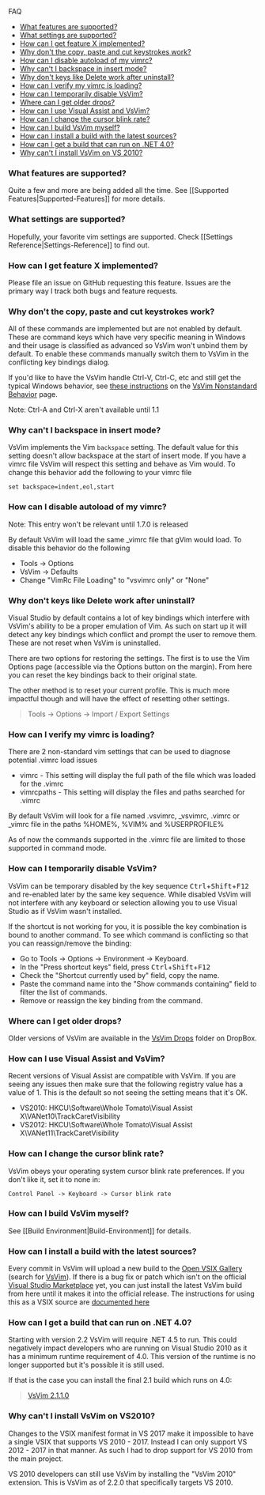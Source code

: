 FAQ 

* [What features are supported?](#what-features-are-supported)
* [What settings are supported?](#what-settings-are-supported)
* [How can I get feature X implemented?](#how-can-i-get-feature-x-implemented)
* [Why don't the copy, paste and cut keystrokes work?](#why-dont-the-copy-paste-and-cut-keystrokes-work)
* [How can I disable autoload of my vimrc?](#how-can-i-disable-autoload-of-my-vimrc)
* [Why can't I backspace in insert mode?](#why-cant-i-backspace-in-insert-mode)
* [Why don't keys like Delete work after uninstall?](#why-dont-keys-like-delete-work-after-uninstall)
* [How can I verify my vimrc is loading?](#how-can-i-verify-my-vimrc-is-loading)
* [How can I temporarily disable VsVim?](#how-can-i-temporarily-disable-vsvim)
* [Where can I get older drops?](#where-can-i-get-older-drops)
* [How can I use Visual Assist and VsVim?](#how-can-i-use-visual-assist-and-vsvim)
* [How can I change the cursor blink rate?](#how-can-i-change-the-cursor-blink-rate)
* [How can I build VsVim myself?](#how-can-i-build-vsvim-myself)
* [How can I install a build with the latest sources?](#how-can-i-install-a-build-with-the-latest-sources)
* [How can I get a build that can run on .NET 4.0?](#how-can-i-get-a-build-that-can-run-on-net-40)
* [Why can't I install VsVim on VS 2010?](#why-cant-i-install-vsvim-on-vs2010)

### What features are supported?

Quite a few and more are being added all the time.  See [[Supported Features|Supported-Features]] for more details.

### What settings are supported?

Hopefully, your favorite vim settings are supported.  Check [[Settings Reference|Settings-Reference]] to find out.

### How can I get feature X implemented?

Please file an issue on GitHub requesting this feature.  Issues are the primary way I track both bugs and feature requests.  

### Why don't the copy, paste and cut keystrokes work?

All of these commands are implemented but are not enabled by default.  These are command keys which have very specific meaning in Windows and their usage is classified as advanced so VsVim won't unbind them by default.  To enable these commands manually switch them to VsVim in the conflicting key bindings dialog. 

If you'd like to have the VsVim handle Ctrl-V, Ctrl-C, etc and still get the typical Windows behavior, see [these instructions](https://github.com/jaredpar/VsVim/wiki/VsVim-Nonstandard-Behavior#wiki-clipboard) on the [VsVim Nonstandard Behavior](https://github.com/jaredpar/VsVim/wiki/VsVim-Nonstandard-Behavior) page.

Note: Ctrl-A and Ctrl-X aren't available until 1.1

### Why can't I backspace in insert mode?

VsVim implements the Vim `backspace` setting.  The default value for this setting doesn't allow backspace at the start of insert mode.  If you have a vimrc file VsVim will respect this setting and behave as Vim would.  To change this behavior add the following to your vimrc file 

```
set backspace=indent,eol,start
```

### How can I disable autoload of my vimrc?

Note: This entry won't be relevant until 1.7.0 is released

By default VsVim will load the same _vimrc file that gVim would load.  To disable this behavior do the following

- Tools -> Options 
- VsVim -> Defaults
- Change "VimRc File Loading" to "vsvimrc only" or "None"

### Why don't keys like Delete work after uninstall?

Visual Studio by default contains a lot of key bindings which interfere with VsVim's ability to be a proper emulation of Vim.  As such on start up it will detect any key bindings which conflict and prompt the user to remove them.  These are not reset when VsVim is uninstalled.

There are two options for restoring the settings.  The first is to use the Vim Options page (accessible via the Options button on the margin).  From here you can reset the key bindings back to their original state.  

The other method is to reset your current profile.  This is much more impactful though and will have the effect of resetting other settings.  

> Tools -> Options -> Import / Export Settings

### How can I verify my vimrc is loading?

There are 2 non-standard vim settings that can be used to diagnose potential .vimrc load issues

* vimrc - This setting will display the full path of the file which was loaded for the .vimrc
* vimrcpaths - This setting will display the files and paths searched for .vimrc 

By default VsVim will look for a file named .vsvimrc, _vsvimrc, .vimrc or _vimrc file in the paths %HOME%, %VIM% and %USERPROFILE%

As of now the commands supported in the .vimrc file are limited to those supported in command mode.  

### How can I temporarily disable VsVim?

VsVim can be temporary disabled by the key sequence <kbd>Ctrl</kbd>+<kbd>Shift</kbd>+<kbd>F12</kbd> and re-enabled later by the same key sequence.  While disabled VsVim will not interfere with any keyboard or selection allowing you to use Visual Studio as if VsVim wasn't installed.

If the shortcut is not working for you, it is possible the key combination is bound to another command. To see which command is conflicting so that you can reassign/remove the binding:

- Go to Tools -> Options -> Environment -> Keyboard.
- In the "Press shortcut keys" field, press <kbd>Ctrl</kbd>+<kbd>Shift</kbd>+<kbd>F12</kbd>
- Check the "Shortcut currently used by" field, copy the name.
- Paste the command name into the "Show commands containing" field to filter the list of commands.
- Remove or reassign the key binding from the command.

### Where can I get older drops?

Older versions of VsVim are available in the [VsVim Drops](https://www.dropbox.com/sh/pqxkvemji983alf/kZ3a2dUplB) folder on DropBox.

### How can I use Visual Assist and VsVim?

Recent versions of Visual Assist are compatible with VsVim.  If you are seeing any issues then make sure that the following registry value has a value of 1.  This is the default so not seeing the setting means that it's OK.

* VS2010: HKCU\Software\Whole Tomato\Visual Assist X\VANet10\TrackCaretVisibility
* VS2012: HKCU\Software\Whole Tomato\Visual Assist X\VANet11\TrackCaretVisibility

### How can I change the cursor blink rate?

VsVim obeys your operating system cursor blink rate preferences.  If you don't like it, set it to none in:

```
Control Panel -> Keyboard -> Cursor blink rate
```

### How can I build VsVim myself?

See [[Build Environment|Build-Environment]] for details.

### How can I install a build with the latest sources?

Every commit in VsVim will upload a new build to the [Open VSIX Gallery](http://vsixgallery.com) (search for [VsVim](http://vsixgallery.com/extension/VsVim.Microsoft.e214908b-0458-4ae2-a583-4310f29687c3/)).  If there is a bug fix or patch which isn't on the official [Visual Studio Marketplace](https://marketplace.visualstudio.com/items?itemName=JaredParMSFT.VsVim) yet, you can just install the latest VsVim build from here until it makes it into the official release. The instructions for using this as a VSIX source are [documented here](http://vsixgallery.com/guide/feed/)


### How can I get a build that can run on .NET 4.0?

Starting with version 2.2 VsVim will require .NET 4.5 to run.  This could negatively impact developers who are running on Visual Studio 2010 as it has a minimum runtime requirement of 4.0.  This version of the runtime is no longer supported but it's possible it is still used.  

If that is the case you can install the final 2.1 build which runs on 4.0:

> [VsVim 2.1.1.0](https://vsvim.blob.core.windows.net/drops/VsVim-2.1.1.0.vsix)

### Why can't I install VsVim on VS2010? 

Changes to the VSIX manifest format in VS 2017 make it impossible to have a single VSIX that supports VS 2010 - 2017.  Instead I can only support VS 2012 - 2017 in that manner.  As such I had to drop support for VS 2010 from the main project.  

VS 2010 developers can still use VsVim by installing the "VsVim 2010" extension.  This is VsVim as of 2.2.0 that specifically targets VS 2010.  



